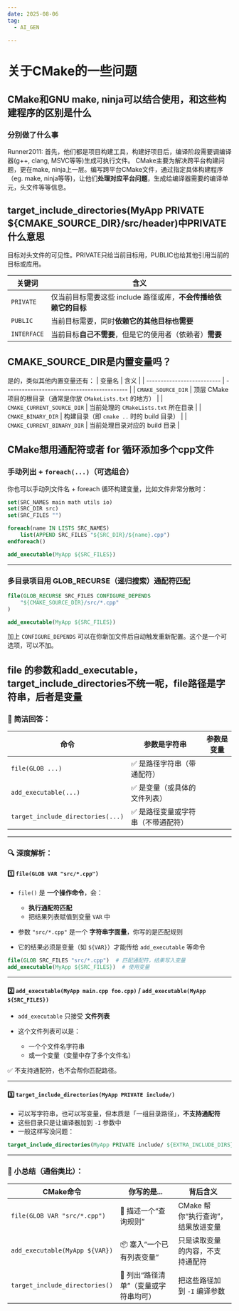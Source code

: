 ```yaml
---
date: 2025-08-06
tag:
  - AI_GEN

---
```


# 关于CMake的一些问题

## CMake和GNU make, ninja可以结合使用，和这些构建程序的区别是什么
### 分别做了什么事
Runner2011:
首先，他们都是项目构建工具，构建好项目后，编译阶段需要调编译器(g++, clang, MSVC等等)生成可执行文件。
CMake主要为解决跨平台构建问题，更在make, ninja上一层。编写跨平台CMake文件，通过指定具体构建程序（eg. make, ninja等等)，让他们**处理对应平台问题**，生成给编译器需要的编译单元，头文件等等信息。

## target_include_directories(MyApp PRIVATE ${CMAKE_SOURCE_DIR}/src/header)中PRIVATE什么意思

目标对头文件的可见性。PRIVATE只给当前目标用，PUBLIC也给其他引用当前的目标或库用。

| 关键词         | 含义                                     |
| ----------- | -------------------------------------- |
| `PRIVATE`   | 仅当前目标需要这些 include 路径或库，**不会传播给依赖它的目标** |
| `PUBLIC`    | 当前目标需要，同时**依赖它的其他目标也需要**               |
| `INTERFACE` | 当前目标**自己不需要**，但是它的使用者（依赖者）**需要**       |

## CMAKE_SOURCE_DIR是内置变量吗？
是的，类似其他内置变量还有：
| 变量名                        | 含义                                          |
| -------------------------- | ------------------------------------------- |
| `CMAKE_SOURCE_DIR`         | 顶层 CMake 项目的根目录（通常是你放 `CMakeLists.txt` 的地方） |
| `CMAKE_CURRENT_SOURCE_DIR` | 当前处理的 `CMakeLists.txt` 所在目录                 |
| `CMAKE_BINARY_DIR`         | 构建目录（即 `cmake ..` 时的 build 目录）              |
| `CMAKE_CURRENT_BINARY_DIR` | 当前处理目录对应的 build 目录                          |

## CMake想用通配符或者 for 循环添加多个cpp文件
### 手动列出 + `foreach(...)`（可选组合）

你也可以手动列文件名 + foreach 循环构建变量，比如文件非常分散时：

```cmake
set(SRC_NAMES main math utils io)
set(SRC_DIR src)
set(SRC_FILES "")

foreach(name IN LISTS SRC_NAMES)
    list(APPEND SRC_FILES "${SRC_DIR}/${name}.cpp")
endforeach()

add_executable(MyApp ${SRC_FILES})
```
---

### 多目录项目用 GLOB\_RECURSE（递归搜索）通配符匹配

```cmake
file(GLOB_RECURSE SRC_FILES CONFIGURE_DEPENDS
    "${CMAKE_SOURCE_DIR}/src/*.cpp"
)

add_executable(MyApp ${SRC_FILES})
```

加上 `CONFIGURE_DEPENDS` 可以在你新加文件后自动触发重新配置。这个是一个可选项，可以不加。

## file 的参数和add_executable， target_include_directories不统一呢，file路径是字符串，后者是变量
### 🧠 简洁回答：

| 命令                                | 参数是字符串             | 参数是变量 |
| --------------------------------- | ------------------ | ----- |
| `file(GLOB ...)`                  | ✅ 是路径字符串（带通配符）     |       |
| `add_executable(...)`             | ✅ 是变量（或具体的文件列表）    |       |
| `target_include_directories(...)` | ✅ 是路径变量或字符串（不带通配符） |       |

---

### 🔍 深度解析：

#### 1️⃣ `file(GLOB VAR "src/*.cpp")`

* `file()` 是 **一个操作命令**，会：

  * **执行通配符匹配**
  * 把结果列表赋值到变量 `VAR` 中
* 参数 `"src/*.cpp"` 是一个 **字符串字面量**，你写的是匹配规则
* 它的结果必须是变量（如 `${VAR}`）才能传给 `add_executable` 等命令

```cmake
file(GLOB SRC_FILES "src/*.cpp")  # 匹配通配符，结果写入变量
add_executable(MyApp ${SRC_FILES})  # 使用变量
```

---

#### 2️⃣ `add_executable(MyApp main.cpp foo.cpp)` / `add_executable(MyApp ${SRC_FILES})`

* `add_executable` 只接受 **文件列表**
* 这个文件列表可以是：

  * 一个个文件名字符串
  * 或一个变量（变量中存了多个文件名）

✅ 不支持通配符，也不会帮你匹配路径。

---

#### 3️⃣ `target_include_directories(MyApp PRIVATE include/)`

* 可以写字符串，也可以写变量，但本质是「一组目录路径」，**不支持通配符**
* 这些目录只是让编译器加到 `-I` 参数中
* 一般这样写没问题：

```cmake
target_include_directories(MyApp PRIVATE include/ ${EXTRA_INCLUDE_DIRS})
```

---

### 🎯 小总结（通俗类比）：

| CMake命令                        | 你写的是...               | 背后含义                  |
| ------------------------------ | --------------------- | --------------------- |
| `file(GLOB VAR "src/*.cpp")`   | 💬 描述一个“查询规则”         | CMake 帮你“执行查询”，结果放进变量 |
| `add_executable(MyApp ${VAR})` | 📦 塞入“一个已有列表变量”       | 只是读取变量的内容，不支持通配符      |
| `target_include_directories()` | 🧭 列出“路径清单”（变量或字符串均可） | 把这些路径加到 `-I` 编译参数     |

